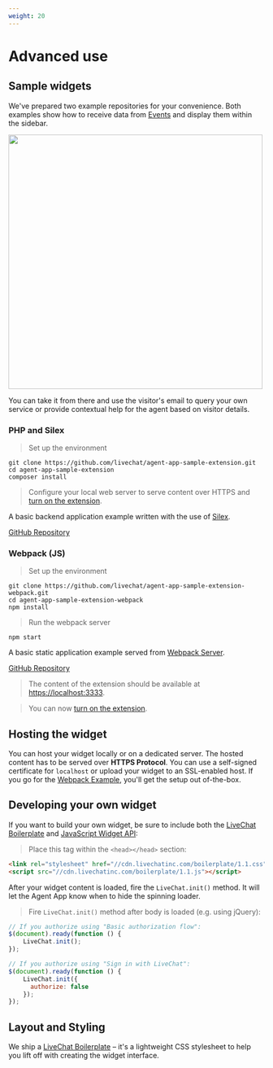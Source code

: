 ```yaml
---
weight: 20
---
```


# Advanced use

## Sample widgets

We've prepared two example repositories for your convenience. Both examples show how to receive data from [Events](#events) and display them within the sidebar.

<img class="framed" src="../assets/images/agent-app-sample-extension.png" width="500" />

You can take it from there and use the visitor's email to query your own service or provide contextual help for the agent based on visitor details.

### PHP and Silex

> Set up the environment

```shell
git clone https://github.com/livechat/agent-app-sample-extension.git
cd agent-app-sample-extension
composer install
```

> Configure your local web server to serve content over HTTPS and [turn on the extension](#turn-on-the-extension).

A basic backend application example written with the use of [Silex](http://silex.sensiolabs.org/).

<a class="button green" href="https://github.com/livechat/agent-app-sample-extension" target="_blank"><span>GitHub Repository</span></a>

### Webpack (JS)

> Set up the environment

```shell
git clone https://github.com/livechat/agent-app-sample-extension-webpack.git
cd agent-app-sample-extension-webpack
npm install
```

> Run the webpack server

```
npm start
```

A basic static application example served from [Webpack Server](https://webpack.github.io/).

<a class="button green" href="https://github.com/livechat/agent-app-sample-extension-webpack" target="_blank"><span>GitHub Repository</span></a>

> The content of the extension should be available at [https://localhost:3333](https://localhost:3333).

> You can now [turn on the extension](#turn-on-the-extension).

## Hosting the widget

You can host your widget locally or on a dedicated server. The hosted content has to be served over **HTTPS Protocol**. You can use a self-signed certificate for `localhost` or upload your widget to an SSL-enabled host. If you go for the [Webpack Example](#webpack-js), you'll get the setup out of-the-box.

## Developing your own widget

If you want to build your own widget, be sure to include both the [LiveChat Boilerplate](/boilerplate) and [JavaScript Widget API](#javascript-api):

> Place this tag within the `<head></head>` section:

```html
<link rel="stylesheet" href="//cdn.livechatinc.com/boilerplate/1.1.css">
<script src="//cdn.livechatinc.com/boilerplate/1.1.js"></script>
```

After your widget content is loaded, fire the `LiveChat.init()` method. It will let the Agent App know when to hide the spinning loader.

> Fire `LiveChat.init()` method after body is loaded (e.g. using jQuery):

```js
// If you authorize using "Basic authorization flow":
$(document).ready(function () {
    LiveChat.init();
});

// If you authorize using "Sign in with LiveChat":
$(document).ready(function () {
    LiveChat.init({
      authorize: false
    });
});
```

## Layout and Styling

We ship a [LiveChat Boilerplate](/boilerplate) – it's a lightweight CSS stylesheet to help you lift off with creating the widget interface.
